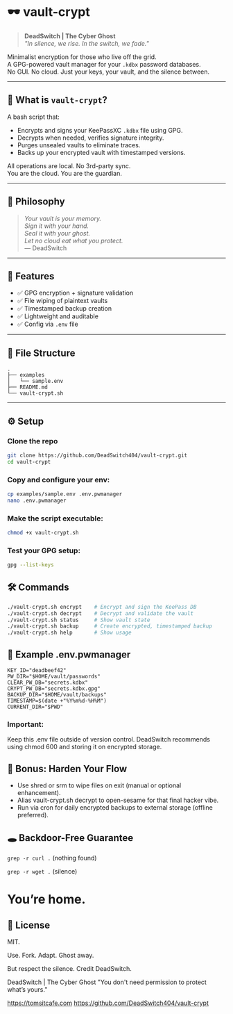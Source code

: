 # 🕶️ vault-crypt

> **DeadSwitch | The Cyber Ghost**  
> _"In silence, we rise. In the switch, we fade."_

Minimalist encryption for those who live off the grid.  
A GPG-powered vault manager for your `.kdbx` password databases.  
No GUI. No cloud. Just your keys, your vault, and the silence between.

---

## 🧭 What is `vault-crypt`?

A bash script that:
- Encrypts and signs your KeePassXC `.kdbx` file using GPG.
- Decrypts when needed, verifies signature integrity.
- Purges unsealed vaults to eliminate traces.
- Backs up your encrypted vault with timestamped versions.

All operations are local. No 3rd-party sync.  
You are the cloud. You are the guardian.

---

## 🔐 Philosophy

> *Your vault is your memory.  
> Sign it with your hand.  
> Seal it with your ghost.  
> Let no cloud eat what you protect.*  
> — DeadSwitch

---

## 🚀 Features

- ✅ GPG encryption + signature validation
- ✅ File wiping of plaintext vaults
- ✅ Timestamped backup creation
- ✅ Lightweight and auditable
- ✅ Config via `.env` file

---

## 📂 File Structure

```text
.
├── examples
│   └── sample.env
├── README.md
└── vault-crypt.sh
```

---

## ⚙️ Setup

### Clone the repo

```bash
git clone https://github.com/DeadSwitch404/vault-crypt.git
cd vault-crypt
```

### Copy and configure your env:

```bash
cp examples/sample.env .env.pwmanager
nano .env.pwmanager
```

### Make the script executable:

```bash
chmod +x vault-crypt.sh
```
### Test your GPG setup:

```bash
gpg --list-keys
```

## 🛠️ Commands

```bash
./vault-crypt.sh encrypt    # Encrypt and sign the KeePass DB
./vault-crypt.sh decrypt    # Decrypt and validate the vault
./vault-crypt.sh status     # Show vault state
./vault-crypt.sh backup     # Create encrypted, timestamped backup
./vault-crypt.sh help       # Show usage
```

## 🧪 Example .env.pwmanager

```text
KEY_ID="deadbeef42"
PW_DIR="$HOME/vault/passwords"
CLEAR_PW_DB="secrets.kdbx"
CRYPT_PW_DB="secrets.kdbx.gpg"
BACKUP_DIR="$HOME/vault/backups"
TIMESTAMP=$(date +"%Y%m%d-%H%M")
CURRENT_DIR="$PWD"
```

### Important:

Keep this .env file outside of version control.
DeadSwitch recommends using chmod 600 and storing it on encrypted storage.

## 🧹 Bonus: Harden Your Flow

- Use shred or srm to wipe files on exit (manual or optional enhancement).
- Alias vault-crypt.sh decrypt to open-sesame for that final hacker vibe.
- Run via cron for daily encrypted backups to external storage (offline preferred).

## 🕳️ Backdoor-Free Guarantee

`grep -r curl .`
(nothing found)

`grep -r wget .`
(silence)

# You’re home.

## 🪪 License

MIT.

Use. Fork. Adapt. Ghost away.

But respect the silence. Credit DeadSwitch.



DeadSwitch | The Cyber Ghost
"You don't need permission to protect what’s yours."


https://tomsitcafe.com
https://github.com/DeadSwitch404/vault-crypt
